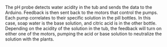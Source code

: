 The pH probe detects water acidity in the tub and sends the data to the Arduino. Feedback is then sent back to the motors that control the pumps. Each pump correlates to their specific solution in the pill bottles. In this case, soap water is the base solution, and citric acid is in the other bottle. Depending on the acidity of the solution in the tub, the feedback will turn on either one of the motors, pumping the acid or base solution to neutralize the solution with the plants.
